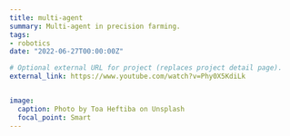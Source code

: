 ```yaml
---
title: multi-agent
summary: Multi-agent in precision farming.
tags:
- robotics
date: "2022-06-27T00:00:00Z"

# Optional external URL for project (replaces project detail page).
external_link: https://www.youtube.com/watch?v=Phy0X5KdiLk


image:
  caption: Photo by Toa Heftiba on Unsplash
  focal_point: Smart
---
```


